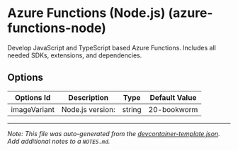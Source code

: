 
# Azure Functions (Node.js) (azure-functions-node)

Develop JavaScript and TypeScript based Azure Functions. Includes all needed SDKs, extensions, and dependencies.

## Options

| Options Id | Description | Type | Default Value |
|-----|-----|-----|-----|
| imageVariant | Node.js version: | string | 20-bookworm |



---

_Note: This file was auto-generated from the [devcontainer-template.json](https://github.com/shibayan/devcontainers/blob/main/src/azure-functions-node/devcontainer-template.json).  Add additional notes to a `NOTES.md`._
